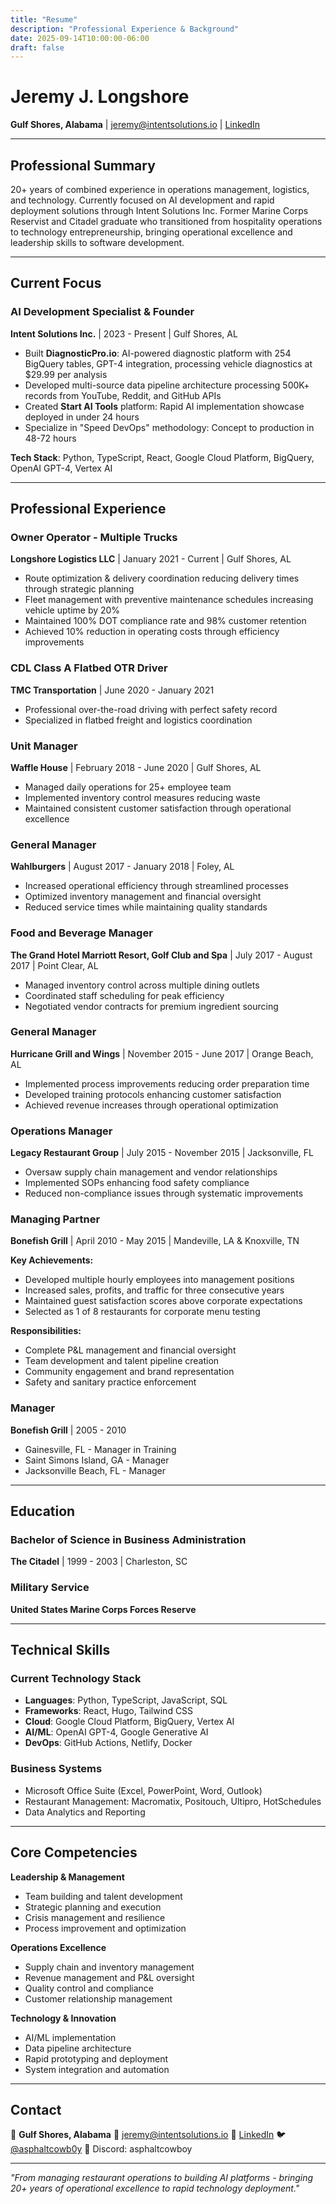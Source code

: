 ```yaml
---
title: "Resume"
description: "Professional Experience & Background"
date: 2025-09-14T10:00:00-06:00
draft: false
---
```


# Jeremy J. Longshore

**Gulf Shores, Alabama** | [jeremy@intentsolutions.io](mailto:jeremy@intentsolutions.io) | [LinkedIn](https://linkedin.com/in/jeremylongshore)

---

## Professional Summary

20+ years of combined experience in operations management, logistics, and technology. Currently focused on AI development and rapid deployment solutions through Intent Solutions Inc. Former Marine Corps Reservist and Citadel graduate who transitioned from hospitality operations to technology entrepreneurship, bringing operational excellence and leadership skills to software development.

---

## Current Focus

### **AI Development Specialist & Founder**
**Intent Solutions Inc.** | 2023 - Present | Gulf Shores, AL

- Built **DiagnosticPro.io**: AI-powered diagnostic platform with 254 BigQuery tables, GPT-4 integration, processing vehicle diagnostics at $29.99 per analysis
- Developed multi-source data pipeline architecture processing 500K+ records from YouTube, Reddit, and GitHub APIs
- Created **Start AI Tools** platform: Rapid AI implementation showcase deployed in under 24 hours
- Specialize in "Speed DevOps" methodology: Concept to production in 48-72 hours

**Tech Stack**: Python, TypeScript, React, Google Cloud Platform, BigQuery, OpenAI GPT-4, Vertex AI

---

## Professional Experience

### **Owner Operator - Multiple Trucks**
**Longshore Logistics LLC** | January 2021 - Current | Gulf Shores, AL

- Route optimization & delivery coordination reducing delivery times through strategic planning
- Fleet management with preventive maintenance schedules increasing vehicle uptime by 20%
- Maintained 100% DOT compliance rate and 98% customer retention
- Achieved 10% reduction in operating costs through efficiency improvements

### **CDL Class A Flatbed OTR Driver**
**TMC Transportation** | June 2020 - January 2021

- Professional over-the-road driving with perfect safety record
- Specialized in flatbed freight and logistics coordination

### **Unit Manager**
**Waffle House** | February 2018 - June 2020 | Gulf Shores, AL

- Managed daily operations for 25+ employee team
- Implemented inventory control measures reducing waste
- Maintained consistent customer satisfaction through operational excellence

### **General Manager**
**Wahlburgers** | August 2017 - January 2018 | Foley, AL

- Increased operational efficiency through streamlined processes
- Optimized inventory management and financial oversight
- Reduced service times while maintaining quality standards

### **Food and Beverage Manager**
**The Grand Hotel Marriott Resort, Golf Club and Spa** | July 2017 - August 2017 | Point Clear, AL

- Managed inventory control across multiple dining outlets
- Coordinated staff scheduling for peak efficiency
- Negotiated vendor contracts for premium ingredient sourcing

### **General Manager**
**Hurricane Grill and Wings** | November 2015 - June 2017 | Orange Beach, AL

- Implemented process improvements reducing order preparation time
- Developed training protocols enhancing customer satisfaction
- Achieved revenue increases through operational optimization

### **Operations Manager**
**Legacy Restaurant Group** | July 2015 - November 2015 | Jacksonville, FL

- Oversaw supply chain management and vendor relationships
- Implemented SOPs enhancing food safety compliance
- Reduced non-compliance issues through systematic improvements

### **Managing Partner**
**Bonefish Grill** | April 2010 - May 2015 | Mandeville, LA & Knoxville, TN

**Key Achievements:**
- Developed multiple hourly employees into management positions
- Increased sales, profits, and traffic for three consecutive years
- Maintained guest satisfaction scores above corporate expectations
- Selected as 1 of 8 restaurants for corporate menu testing

**Responsibilities:**
- Complete P&L management and financial oversight
- Team development and talent pipeline creation
- Community engagement and brand representation
- Safety and sanitary practice enforcement

### **Manager**
**Bonefish Grill** | 2005 - 2010
- Gainesville, FL - Manager in Training
- Saint Simons Island, GA - Manager
- Jacksonville Beach, FL - Manager

---

## Education

### **Bachelor of Science in Business Administration**
**The Citadel** | 1999 - 2003 | Charleston, SC

### **Military Service**
**United States Marine Corps Forces Reserve**

---

## Technical Skills

### Current Technology Stack
- **Languages**: Python, TypeScript, JavaScript, SQL
- **Frameworks**: React, Hugo, Tailwind CSS
- **Cloud**: Google Cloud Platform, BigQuery, Vertex AI
- **AI/ML**: OpenAI GPT-4, Google Generative AI
- **DevOps**: GitHub Actions, Netlify, Docker

### Business Systems
- Microsoft Office Suite (Excel, PowerPoint, Word, Outlook)
- Restaurant Management: Macromatix, Positouch, Ultipro, HotSchedules
- Data Analytics and Reporting

---

## Core Competencies

**Leadership & Management**
- Team building and talent development
- Strategic planning and execution
- Crisis management and resilience
- Process improvement and optimization

**Operations Excellence**
- Supply chain and inventory management
- Revenue management and P&L oversight
- Quality control and compliance
- Customer relationship management

**Technology & Innovation**
- AI/ML implementation
- Data pipeline architecture
- Rapid prototyping and deployment
- System integration and automation

---

## Contact

📍 **Gulf Shores, Alabama**
📧 [jeremy@intentsolutions.io](mailto:jeremy@intentsolutions.io)
🔗 [LinkedIn](https://linkedin.com/in/jeremylongshore)
🐦 [@asphaltcowb0y](https://x.com/asphaltcowb0y)
💬 Discord: asphaltcowboy

---

*"From managing restaurant operations to building AI platforms - bringing 20+ years of operational excellence to rapid technology deployment."*
